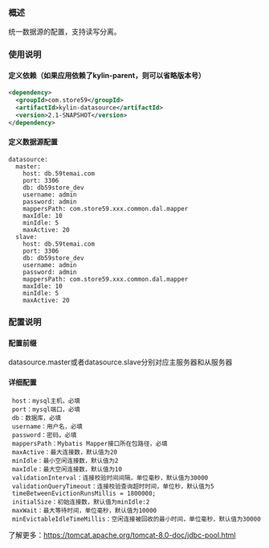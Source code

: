 ### 概述
统一数据源的配置，支持读写分离。

### 使用说明
#### 定义依赖（如果应用依赖了kylin-parent，则可以省略版本号）
  
```xml
<dependency>
  <groupId>com.store59</groupId>
  <artifactId>kylin-datasource</artifactId>
  <version>2.1-SNAPSHOT</version>
</dependency>
```

#### 定义数据源配置
```
datasource:
  master:
    host: db.59temai.com
    port: 3306
    db: db59store_dev
    username: admin
    password: admin
    mappersPath: com.store59.xxx.common.dal.mapper
    maxIdle: 10
    minIdle: 5
    maxActive: 20
  slave:
    host: db.59temai.com
    port: 3306
    db: db59store_dev
    username: admin
    password: admin
    mappersPath: com.store59.xxx.common.dal.mapper
    maxIdle: 10
    minIdle: 5
    maxActive: 20
```

### 配置说明
#### 配置前缀  
datasource.master或者datasource.slave分别对应主服务器和从服务器

#### 详细配置  
```
 host：mysql主机，必填
 port：mysql端口，必填
 db：数据库，必填
 username：用户名，必填
 password：密码，必填
 mappersPath：Mybatis Mapper接口所在包路径，必填
 maxActive：最大连接数，默认值为20
 minIdle：最小空闲连接数，默认值为2
 maxIdle：最大空闲连接数，默认值为10
 validationInterval：连接校验时间间隔，单位毫秒，默认值为30000
 validationQueryTimeout：连接校验查询超时时间，单位秒，默认值为5
 timeBetweenEvictionRunsMillis = 1800000;
 initialSize：初始连接数，默认值为minIdle:2
 maxWait：最大等待时间，单位毫秒，默认值为10000
 minEvictableIdleTimeMillis：空闲连接被回收的最小时间，单位毫秒，默认值为30000
```
了解更多：https://tomcat.apache.org/tomcat-8.0-doc/jdbc-pool.html